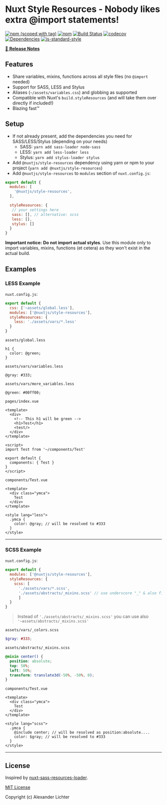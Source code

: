# Nuxt Style Resources - Nobody likes extra @import statements!

[![npm (scoped with tag)](https://img.shields.io/npm/v/@nuxtjs/style-resources/latest.svg?style=flat-square)](https://npmjs.com/package/@nuxtjs/style-resources)
[![npm](https://img.shields.io/npm/dt/@nuxtjs/style-resources.svg?style=flat-square)](https://npmjs.com/package/@nuxtjs/style-resources)
[![Build Status](https://travis-ci.com/nuxt-community/style-resources-module.svg?branch=master)](https://travis-ci.com/nuxt-community/style-resources-module)
[![codecov](https://codecov.io/gh/nuxt-community/style-resources-module/branch/master/graph/badge.svg)](https://codecov.io/gh/nuxt-community/style-resources-module)
[![Dependencies](https://david-dm.org/nuxt-community/style-resources-module/status.svg?style=flat-square)](https://david-dm.org/nuxt-community/style-resources-module)
[![js-standard-style](https://img.shields.io/badge/code_style-standard-brightgreen.svg?style=flat-square)](http://standardjs.com)

>

[📖 **Release Notes**](CHANGELOG.md)

## Features

* Share variables, mixins, functions across all style files (no `@import` needed)
* Support for SASS, LESS and Stylus
* Aliases (`~/assets/variables.css`) and globbing as supported
* Compatible with Nuxt's `build.styleResources` (and will take them over directly if included!)
* Blazing fast:tm:

## Setup

- If not already present, add the dependencies you need for SASS/LESS/Stylus (depending on your needs)
  - SASS: `yarn add sass-loader node-sass`
  - LESS: `yarn add less-loader less`
  - Stylus: `yarn add stylus-loader stylus`
- Add `@nuxtjs/style-resources` dependency using yarn or npm to your project (`yarn add @nuxtjs/style-resources`)
- Add `@nuxtjs/style-resources` to `modules` section of `nuxt.config.js`:

```js
export default {
  modules: [
    '@nuxtjs/style-resources',
  ],

  styleResources: {
   // your settings here
   sass: [], // alternative: scss
   less: [],
   stylus: []
  }
}
```

**Important notice:** **Do not import actual styles**. Use this module only to import variables, mixins, functions (et cetera) as they won't exist in the actual build.

## Examples

### LESS Example

`nuxt.config.js`:
```js
export default {
  css: ['~assets/global.less'],
  modules: ['@nuxtjs/style-resources'],
  styleResources: {
    less: './assets/vars/*.less'
  }
}
```

`assets/global.less`
```less
h1 {
  color: @green;
}
```

`assets/vars/variables.less`

```less
@gray: #333;
```

`assets/vars/more_variables.less`

```less
@green: #00ff00;
```

`pages/index.vue`
```vue
<template>
  <div>
    <!-- This h1 will be green -->
    <h1>Test</h1>
    <test/>
  </div>
</template>

<script>
import Test from '~/components/Test'

export default {
  components: { Test }
}
</script>

```

`components/Test.vue`
```vue
<template>
  <div class="ymca">
    Test
  </div>
</template>

<style lang="less">
  .ymca {
    color: @gray; // will be resolved to #333
  }
</style>
```

---

### SCSS Example

`nuxt.config.js`:
```js
export default {
  modules: ['@nuxtjs/style-resources'],
  styleResources: {
    scss: [
      './assets/vars/*.scss',
      './assets/abstracts/_mixins.scss' // use underscore "_" & also file extension ".scss"
      ]
  }
}
```

> Instead of `'./assets/abstracts/_mixins.scss'` you can use also `'~assets/abstracts/_mixins.scss'`

`assets/vars/_colors.scss`
```scss
$gray: #333;
```

`assets/abstracts/_mixins.scss`

```scss
@mixin center() {
  position: absolute;
  top: 50%;
  left: 50%;
  transform: translate3d(-50%, -50%, 0);
}
```

`components/Test.vue`
```vue
<template>
  <div class="ymca">
    Test
  </div>
</template>

<style lang="scss">
  .ymca {
    @include center; // will be resolved as position:absolute....
    color: $gray; // will be resolved to #333
  }
</style>
```

---

## License

Inspired by [nuxt-sass-resources-loader](https://github.com/anteriovieira/nuxt-sass-resources-loader).

[MIT License](LICENSE)

Copyright (c) Alexander Lichter

